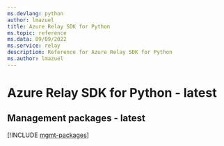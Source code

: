 ```yaml
---
ms.devlang: python
author: lmazuel
title: Azure Relay SDK for Python
ms.topic: reference
ms.data: 09/09/2022
ms.service: relay
description: Reference for Azure Relay SDK for Python
ms.author: lmazuel
---
```

# Azure Relay SDK for Python - latest

## Management packages - latest
[!INCLUDE [mgmt-packages](relay-mgmt-index.md)]